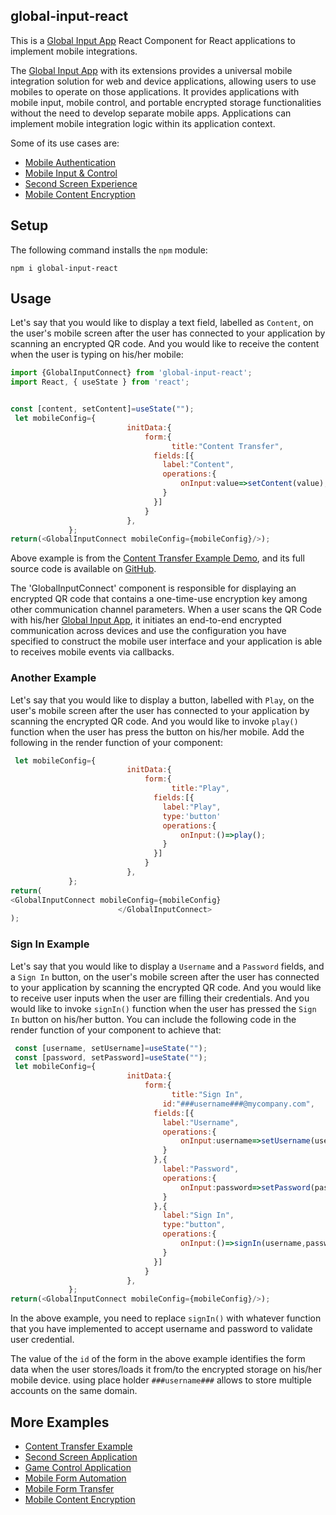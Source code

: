 
## global-input-react

This is a [Global Input App](https://globalinput.co.uk) React Component for React applications to implement mobile integrations.

The [Global Input App](https://globalinput.co.uk) with its extensions provides a universal mobile integration solution for web and device applications, allowing users to use mobiles to operate on those applications. It provides applications with mobile input, mobile control, and portable encrypted storage functionalities without the need to develop separate mobile apps. Applications can implement mobile integration logic within its application context.

Some of its use cases are:
* [Mobile Authentication](https://globalinput.co.uk/global-input-app/about-mobile-authentication)
* [Mobile Input & Control](https://globalinput.co.uk/global-input-app/about-mobile-control)
* [Second Screen Experience](https://globalinput.co.uk/global-input-app/about-second-screen)
* [Mobile Content Encryption](https://globalinput.co.uk/global-input-app/about-print-scan-qrcodes)

## Setup

The following command installs the ```npm``` module:

```shell
npm i global-input-react
```

## Usage

Let's say that you would like to display a text field, labelled as ```Content```, on the user's mobile screen after the user has connected to your application by scanning an encrypted QR code. And you would like to receive the content when the user is typing on his/her mobile:

```JavaScript
import {GlobalInputConnect} from 'global-input-react';
import React, { useState } from 'react';


const [content, setContent]=useState("");  
 let mobileConfig={        
                          initData:{                              
                              form:{
                                	title:"Content Transfer",   
                                fields:[{
                                  label:"Content",            
                                  operations:{
                                      onInput:value=>setContent(value);
                                  }
                                }]
                              }
                          },
             };
return(<GlobalInputConnect mobileConfig={mobileConfig}/>);
```

Above example is from the [Content Transfer Example Demo](https://globalinput.co.uk/global-input-app/content-transfer), and its full source code is available on [GitHub](https://github.com/global-input/content-transfer-example).

The 'GlobalInputConnect' component is responsible for displaying an encrypted QR code that contains a one-time-use encryption key among other communication channel parameters. When a user scans the QR Code with his/her [Global Input App](https://globalinput.co.uk/), it initiates an end-to-end encrypted communication across devices and use the configuration you have specified to construct the mobile user interface and your application is able to receives mobile events via callbacks.

### Another Example

Let's say that you would like to display a button, labelled with ```Play```, on the user's mobile screen after the user has connected to your application by scanning the encrypted QR code. And you would like to invoke ```play()``` function when the user has press the button on his/her mobile. Add the following in the render function of your component:


```JavaScript
 let mobileConfig={        
                          initData:{                              
                              form:{
                                	title:"Play",   
                                fields:[{
                                  label:"Play",
                                  type:'button'           
                                  operations:{
                                      onInput:()=>play();
                                  }
                                }]
                              }
                          },
             };
return(
<GlobalInputConnect mobileConfig={mobileConfig}
                        </GlobalInputConnect>
);
```

### Sign In Example
Let's say that you would like to display a ```Username``` and a ```Password``` fields, and a ```Sign In``` button, on
the user's mobile screen after the user has connected to your application by scanning the encrypted QR code. And you would like to receive user inputs when the user are filling their credentials. And you would like to invoke ```signIn()``` function when the user has pressed the ```Sign In``` button on
his/her button. You can include the following code in the render function of your component to achieve that:


```JavaScript
 const [username, setUsername]=useState("");  
 const [password, setPassword]=useState("");  
 let mobileConfig={        
                          initData:{                              
                              form:{
                                	title:"Sign In",
                                  id:"###username###@mycompany.com",  
                                fields:[{
                                  label:"Username",            
                                  operations:{
                                      onInput:username=>setUsername(username);
                                  }
                                },{
                                  label:"Password",            
                                  operations:{
                                      onInput:password=>setPassword(password);
                                  }
                                },{
                                  label:"Sign In",
                                  type:"button",            
                                  operations:{
                                      onInput:()=>signIn(username,password);
                                  }
                                }]
                              }
                          },
             };
return(<GlobalInputConnect mobileConfig={mobileConfig}/>);
```
In the above example, you need to replace ```signIn()``` with whatever function that you have implemented to accept username and password to validate user credential.

The value of the ```id``` of the form in the above example identifies the form data when the user stores/loads it from/to the encrypted storage on his/her mobile device. using place holder ```###username###``` allows to store multiple accounts on the same domain.

## More Examples
* [Content Transfer Example](https://globalinput.co.uk/global-input-app/content-transfer)
* [Second Screen Application](https://globalinput.co.uk/global-input-app/video-player)
* [Game Control Application](https://globalinput.co.uk/global-input-app/game-example)
* [Mobile Form Automation](https://globalinput.co.uk/global-input-app/send-message)
* [Mobile Form Transfer](https://globalinput.co.uk/global-input-app/form-data-transfer)
* [Mobile Content Encryption](https://globalinput.co.uk/global-input-app/qr-printing)
